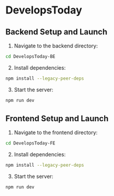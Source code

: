 # DevelopsToday

## Backend Setup and Launch

1. Navigate to the backend directory:

```bash
cd DevelopsToday-BE
```

2. Install dependencies:

```bash
npm install --legacy-peer-deps
```

3. Start the server:

```bash
npm run dev
```

## Frontend Setup and Launch

1. Navigate to the frontend directory:

```bash
cd DevelopsToday-FE
```

2. Install dependencies:

```bash
npm install --legacy-peer-deps
```

3. Start the server:

```bash
npm run dev
```
